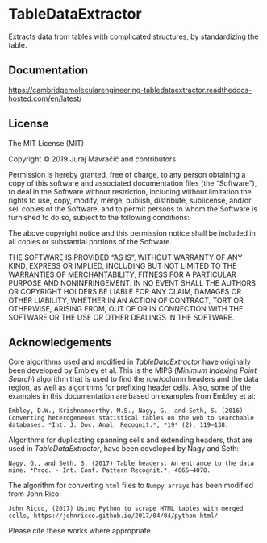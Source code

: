 # TableDataExtractor
Extracts data from tables with complicated structures, by standardizing the table.

## Documentation
https://cambridgemolecularengineering-tabledataextractor.readthedocs-hosted.com/en/latest/

## License

The MIT License (MIT)

Copyright © 2019 Juraj Mavračić and contributors

Permission is hereby granted, free of charge, to any person obtaining a copy of this software and associated 
documentation files (the “Software”), to deal in the Software without restriction, 
including without limitation the rights to use, copy, modify, merge, publish, distribute, sublicense, 
and/or sell copies of the Software, and to permit persons to whom the Software is furnished to do so, 
subject to the following conditions:

The above copyright notice and this permission notice shall be included in all copies or substantial portions of the Software.

THE SOFTWARE IS PROVIDED “AS IS”, WITHOUT WARRANTY OF ANY KIND, EXPRESS OR IMPLIED, 
INCLUDING BUT NOT LIMITED TO THE WARRANTIES OF MERCHANTABILITY, FITNESS FOR A PARTICULAR PURPOSE AND NONINFRINGEMENT. 
IN NO EVENT SHALL THE AUTHORS OR COPYRIGHT HOLDERS BE LIABLE FOR ANY CLAIM, DAMAGES OR OTHER LIABILITY, 
WHETHER IN AN ACTION OF CONTRACT, TORT OR OTHERWISE, ARISING FROM, OUT OF OR IN CONNECTION WITH THE SOFTWARE 
OR THE USE OR OTHER DEALINGS IN THE SOFTWARE.

## Acknowledgements

Core algorithms used and modified in *TableDataExtractor* have originally been developed by Embley et al.
This is the MIPS (*Minimum Indexing Point Search*) algorithm that is used to find the row/column headers
and the data region, as well as algorithms for prefixing header cells. Also, some of the examples in this documentation
are based on examples from Embley et al:

    Embley, D.W., Krishnamoorthy, M.S., Nagy, G., and Seth, S. (2016) Converting heterogeneous statistical tables on the web to searchable databases. *Int. J. Doc. Anal. Recognit.*, *19* (2), 119–138.

Algorithms for duplicating spanning cells and extending headers, that are used in *TableDataExtractor*,
have been developed by Nagy and Seth:

    Nagy, G., and Seth, S. (2017) Table headers: An entrance to the data mine. *Proc. - Int. Conf. Pattern Recognit.*, 4065–4070.

The algorithm for converting `html` files to `Numpy arrays` has been modified from John Rico:

    John Ricco, (2017) Using Python to scrape HTML tables with merged cells, https://johnricco.github.io/2017/04/04/python-html/

Please cite these works where appropriate.
